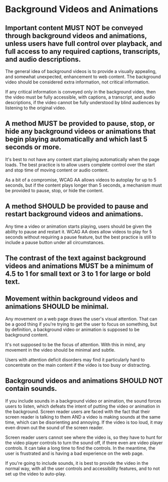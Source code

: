 # Background Videos and Animations

## Important content MUST NOT be conveyed through background videos and animations, unless users have full control over playback, and full access to any required captions, transcripts, and audio descriptions.

The general idea of background videos is to provide a visually appealing, and somewhat unexpected, enhancement to web content. The background video should be considered extra information, not critical information.

If any critical information is conveyed only in the background video, then the video must be fully accessible, with captions, a transcript, and audio descriptions, if the video cannot be fully understood by blind audiences by listening to the original video.

## A method MUST be provided to pause, stop, or hide any background videos or animations that begin playing automatically and which last 5 seconds or more.

It's best to not have any content start playing automatically when the page loads. The best practice is to allow users complete control over the start and stop time of moving content or audio content.

As a bit of a compromise, WCAG AA allows videos to autoplay for up to 5 seconds, but if the content plays longer than 5 seconds, a mechanism must be provided to pause, stop, or hide the content.

## A method SHOULD be provided to pause and restart background videos and animations.

Any time a video or animation starts playing, users should be given the ability to pause and restart it. WCAG AA does allow videos to play for 5 seconds without requiring a pause feature, but the best practice is still to include a pause button under all circumstances.

## The contrast of the text against background videos and animations MUST be a minimum of 4.5 to 1 for small text or 3 to 1 for large or bold text.

## Movement within background videos and animations SHOULD be minimal.

Any movement on a web page draws the user's visual attention. That can be a good thing if you're trying to get the user to focus on something, but by definition, a background video or animation is supposed to be background content. 

It's not supposed to be the focus of attention. With this in mind, any movement in the video should be minimal and subtle.

Users with attention deficit disorders may find it particularly hard to concentrate on the main content if the video is too busy or distracting.

## Background videos and animations SHOULD NOT contain sounds.

If you include sounds in a background video or animation, the sound forces users to listen, which defeats the intent of putting the video or animation in the background. Screen reader users are faced with the fact that their screen reader is talking to them AND a video is making sounds at the same time, which can be disorienting and annoying. If the video is too loud, it may even drown out the sound of the screen reader.

Screen reader users cannot see where the video is, so they have to hunt for the video player controls to turn the sound off, if there even are video player controls. It can take a long time to find the controls. In the meantime, the user is frustrated and is having a bad experience on the web page.

If you're going to include sounds, it is best to provide the video in the normal way, with all the user controls and accessibility features, and to not set up the video to auto-play.